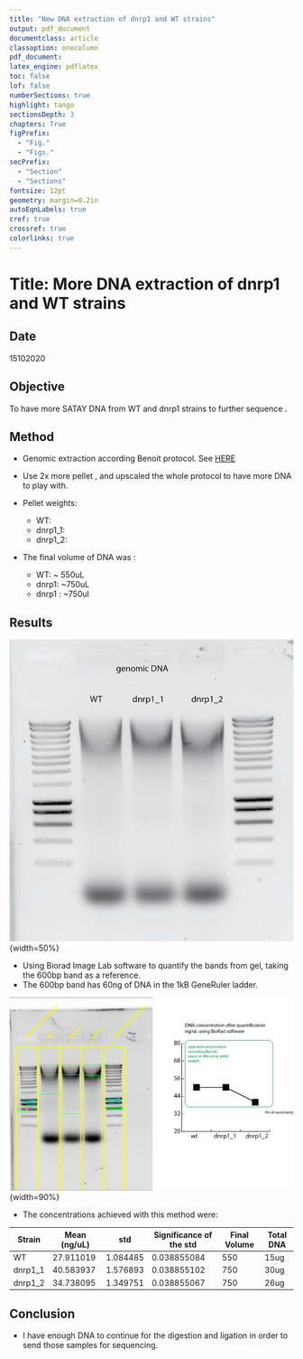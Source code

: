```yaml
---
title: "New DNA extraction of dnrp1 and WT strains"
output: pdf_document
documentclass: article
classoption: onecolumn
pdf_document:
latex_engine: pdflatex
toc: false
lof: false
numberSections: true
highlight: tango
sectionsDepth: 3
chapters: True
figPrefix:
  - "Fig."
  - "Figs."
secPrefix:
  - "Section"
  - "Sections"
fontsize: 12pt
geometry: margin=0.2in
autoEqnLabels: true
cref: true
crossref: true
colorlinks: true
---
```


# Title: More DNA extraction of dnrp1 and WT strains

## Date

15102020

## Objective

To have more SATAY DNA from WT and dnrp1 strains  to further sequence . 

## Method

- Genomic extraction according Benoit protocol. See [HERE](../2020-08/2020-08-18-DNA-Prep-SATAY.md)
- Use 2x more pellet , and upscaled the whole protocol to have more DNA to play with. 
- Pellet weights:
   - WT: 
   - dnrp1_1:
   - dnrp1_2: 

- The final volume of DNA was :
  - WT: ~ 550uL
  - dnrp1: ~750uL
  - dnrp1 : ~750ul

## Results


![A bit of smear due to shear in the DNA](../images/15102020-new-dna-extraction.png){width=50%}

- Using Biorad Image Lab software to quantify the bands from gel, taking the 600bp band as a reference.
- The 600bp band has 60ng of DNA in the 1kB GeneRuler ladder. 

![](../images/15102020-biorad-quantification-image-plot.png){width=90%}

- The concentrations achieved with this method were:

| Strain 	| Mean (ng/uL) 	| std 	| Significance of the std 	| Final Volume 	| Total DNA 	|
|-	|-	|-	|-	|-	|-	|
| WT 	| 27.911019 	| 1.084485 	| 0.038855084 	| 550 	| 15ug 	|
| dnrp1_1 	| 40.583937 	| 1.576893 	| 0.038855102 	| 750 	| 30ug 	|
| dnrp1_2 	| 34.738095 	| 1.349751 	| 0.038855067 	| 750 	| 26ug 	|

## Conclusion

- I have enough DNA to continue for the digestion and ligation in order to send those samples for sequencing. 